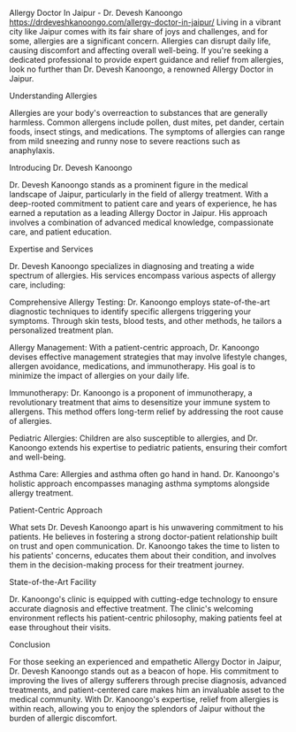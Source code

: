 Allergy Doctor In Jaipur - Dr. Devesh Kanoongo
https://drdeveshkanoongo.com/allergy-doctor-in-jaipur/
Living in a vibrant city like Jaipur comes with its fair share of joys and challenges, and for some, allergies are a significant concern. Allergies can disrupt daily life, causing discomfort and affecting overall well-being. If you're seeking a dedicated professional to provide expert guidance and relief from allergies, look no further than Dr. Devesh Kanoongo, a renowned Allergy Doctor in Jaipur.

Understanding Allergies

Allergies are your body's overreaction to substances that are generally harmless. Common allergens include pollen, dust mites, pet dander, certain foods, insect stings, and medications. The symptoms of allergies can range from mild sneezing and runny nose to severe reactions such as anaphylaxis.

Introducing Dr. Devesh Kanoongo

Dr. Devesh Kanoongo stands as a prominent figure in the medical landscape of Jaipur, particularly in the field of allergy treatment. With a deep-rooted commitment to patient care and years of experience, he has earned a reputation as a leading Allergy Doctor in Jaipur. His approach involves a combination of advanced medical knowledge, compassionate care, and patient education.

Expertise and Services

Dr. Devesh Kanoongo specializes in diagnosing and treating a wide spectrum of allergies. His services encompass various aspects of allergy care, including:

Comprehensive Allergy Testing: Dr. Kanoongo employs state-of-the-art diagnostic techniques to identify specific allergens triggering your symptoms. Through skin tests, blood tests, and other methods, he tailors a personalized treatment plan.

Allergy Management: With a patient-centric approach, Dr. Kanoongo devises effective management strategies that may involve lifestyle changes, allergen avoidance, medications, and immunotherapy. His goal is to minimize the impact of allergies on your daily life.

Immunotherapy: Dr. Kanoongo is a proponent of immunotherapy, a revolutionary treatment that aims to desensitize your immune system to allergens. This method offers long-term relief by addressing the root cause of allergies.

Pediatric Allergies: Children are also susceptible to allergies, and Dr. Kanoongo extends his expertise to pediatric patients, ensuring their comfort and well-being.

Asthma Care: Allergies and asthma often go hand in hand. Dr. Kanoongo's holistic approach encompasses managing asthma symptoms alongside allergy treatment.

Patient-Centric Approach

What sets Dr. Devesh Kanoongo apart is his unwavering commitment to his patients. He believes in fostering a strong doctor-patient relationship built on trust and open communication. Dr. Kanoongo takes the time to listen to his patients' concerns, educates them about their condition, and involves them in the decision-making process for their treatment journey.

State-of-the-Art Facility

Dr. Kanoongo's clinic is equipped with cutting-edge technology to ensure accurate diagnosis and effective treatment. The clinic's welcoming environment reflects his patient-centric philosophy, making patients feel at ease throughout their visits.

Conclusion

For those seeking an experienced and empathetic Allergy Doctor in Jaipur, Dr. Devesh Kanoongo stands out as a beacon of hope. His commitment to improving the lives of allergy sufferers through precise diagnosis, advanced treatments, and patient-centered care makes him an invaluable asset to the medical community. With Dr. Kanoongo's expertise, relief from allergies is within reach, allowing you to enjoy the splendors of Jaipur without the burden of allergic discomfort.
